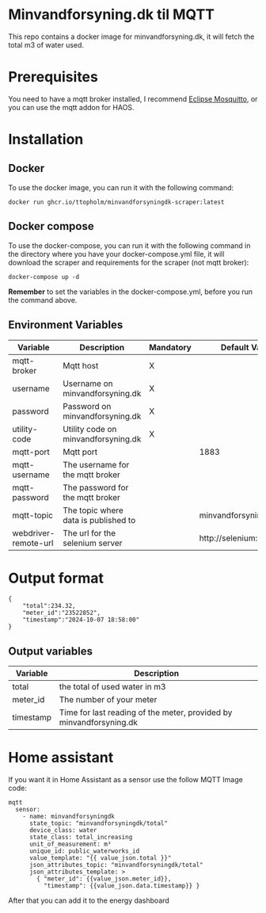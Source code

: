 # Minvandforsyning.dk til MQTT
This repo contains a docker image for minvandforsyning.dk, it will fetch the total m3 of water used.

# Prerequisites
You need to have a mqtt broker installed, I recommend [Eclipse Mosquitto](https://mosquitto.org), or you can use the mqtt addon for HAOS.

# Installation

## Docker
To use the docker image, you can run it with the following command:
```
docker run ghcr.io/ttopholm/minvandforsyningdk-scraper:latest
```

## Docker compose

To use the docker-compose, you can run it with the following command in the directory where you have your docker-compose.yml file, it will download the scraper and requirements for the scraper (not mqtt broker):
```
docker-compose up -d
```

<b>Remember</b> to set the variables in the docker-compose.yml, before you run the command above.

## Environment Variables
| Variable      | Description | Mandatory | Default Value |
| ----------- | ----------- | ----------- | ----------- |
| mqtt-broker      | Mqtt host | X ||
| username     | Username on minvandforsyning.dk | X ||
| password      | Password on minvandforsyning.dk| X ||
| utility-code      | Utility code on minvandforsyning.dk       | X ||
| mqtt-port    | Mqtt port | | 1883 |
| mqtt-username   | The username for the mqtt broker | |  |
| mqtt-password   | The password for the mqtt broker | |  |
| mqtt-topic   | The topic where  data is published to | | minvandforsyningdk/total |
| webdriver-remote-url   | The url for the selenium server | | http://selenium:4444 |


# Output format
```
{
    "total":234.32,
    "meter_id":"23522852",
    "timestamp":"2024-10-07 18:58:00"
}
```
## Output variables
| Variable      | Description | 
| ----------- | ----------- | 
| total     | the total of used water in m3 |
| meter_id     | The number of your meter | 
| timestamp      | Time for last reading of the meter, provided by minvandforsyning.dk|

# Home assistant
If you want it in Home Assistant as a sensor use the follow MQTT Image code:

```
mqtt
  sensor:
    - name: minvandforsyningdk
      state_topic: "minvandforsyningdk/total"
      device_class: water
      state_class: total_increasing
      unit_of_measurement: m³
      unique_id: public_waterworks_id
      value_template: "{{ value_json.total }}"
      json_attributes_topic: "minvandforsyningdk/total"
      json_attributes_template: >
        { "meter_id": {{value_json.meter_id}},
          "timestamp": {{value_json.data.timestamp}} }
```

After that you can add it to the energy dashboard